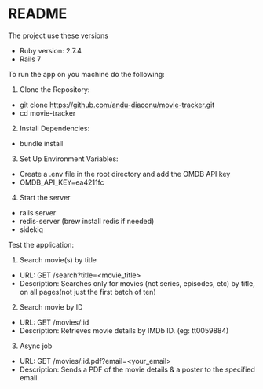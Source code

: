 # README

The project use these versions

* Ruby version: 2.7.4
* Rails 7

To run the app on you machine do the following:

1. Clone the Repository:
* git clone https://github.com/andu-diaconu/movie-tracker.git
* cd movie-tracker


2. Install Dependencies:
* bundle install


3. Set Up Environment Variables:
* Create a .env file in the root directory and add the OMDB API key
* OMDB_API_KEY=ea4211fc


4. Start the server
* rails server
* redis-server (brew install redis if needed)
* sidekiq

Test the application:

1. Search movie(s) by title
* URL: GET /search?title=<movie_title>
* Description: Searches only for movies (not series, episodes, etc) by title, on all pages(not just the first batch of ten)

2. Search movie by ID
* URL: GET /movies/:id
* Description: Retrieves movie details by IMDb ID. (eg: tt0059884)

3. Async job
* URL: GET /movies/:id.pdf?email=<your_email>
* Description: Sends a PDF of the movie details & a poster to the specified email.
